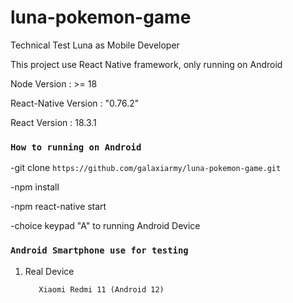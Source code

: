 # luna-pokemon-game
Technical Test Luna as Mobile Developer

This project use React Native framework, only running on Android

Node Version : >= 18

React-Native Version : "0.76.2"

React Version : 18.3.1

### `How to running on Android`

-git clone ```https://github.com/galaxiarmy/luna-pokemon-game.git```

-npm install

-npm react-native start

-choice keypad "A" to running Android Device

### `Android Smartphone use for testing`

1. Real Device
   
   ```
      Xiaomi Redmi 11 (Android 12)
   ```
